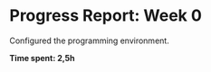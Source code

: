 Progress Report: Week 0
=======================

Configured the programming environment.

**Time spent: 2,5h**
